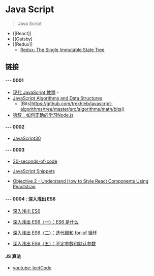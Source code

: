 # Java Script

> Java Script

- [[React]]
- [[Gatsby]
- [[Redux]]
    - [Redux: The Single Immutable State Tree](https://egghead.io/lessons/react-redux-the-single-immutable-state-tree)

## 链接

#### --- 0001
- [现代 JavaScript 教程](https://zh.javascript.info/) - 
- [JavaScript Algorithms and Data Structures](https://github.com/trekhleb/javascript-algorithms)
    - [Bits]https://github.com/trekhleb/javascript-algorithms/tree/master/src/algorithms/math/bits()
- [狼叔：如何正确的学习Node.js](https://github.com/i5ting/How-to-learn-node-correctly)
#### --- 0002
- [JavaScript30](https://courses.wesbos.com/account)


#### --- 0003
- [30-seconds-of-code](https://github.com/MingjunGeng/30-seconds-of-code)
- [JavaScript Snippets](https://www.30secondsofcode.org/js/p/1)

- [Objective 2 - Understand How to Style React Components Using Reactstrap](https://bloomtech.instructure.com/courses/1677/pages/objective-2-understand-how-to-style-react-components-using-reactstrap?module_item_id=617631)


#### --- 0004 : 深入浅出 ES6
- [深入浅出 ES6](https://s.geekbang.org/search/c=0/k=%E6%B7%B1%E5%85%A5%E6%B5%85%E5%87%BA%20ES6/t=)
- [深入浅出 ES6（一）：ES6 是什么](https://www.infoq.cn/news/es6-in-depth-an-introduction?utm_source=related_read_bottom&utm_medium=article)
- [深入浅出 ES6（二）：迭代器和 for-of 循环](https://www.infoq.cn/news/es6-in-depth-iterators-and-the-for-of-loop?utm_source=related_read_bottom&utm_medium=article)


- [深入浅出 ES6（五）：不定参数和默认参数
](https://www.infoq.cn/article/es6-in-depth-rest-parameters-and-defaults)


#### JS 算法
- [youtube: leetCode](https://www.youtube.com/channel/UCmaGePaRecLjqZKHtGVY83w)